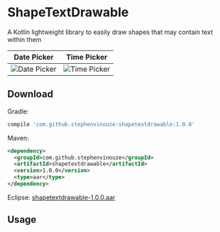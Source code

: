 # ShapeTextDrawable
A Kotlin lightweight library to easily draw shapes that may contain text within them

Date Picker | Time Picker
---- | ----
![Date Picker](images/square.png) | ![Time Picker](images/round.png)

## Download

Gradle:

```groovy
compile 'com.github.stephenvinouze:shapetextdrawable:1.0.0'
```

Maven:

```xml
<dependency>
  <groupId>com.github.stephenvinouze</groupId>
  <artifactId>shapetextdrawable</artifactId>
  <version>1.0.0</version>
  <type>aar</type>
</dependency>
```

Eclipse: [shapetextdrawable-1.0.0.aar](https://github.com/StephenVinouze/ShapeTextDrawable/releases/download/1.0.0/shapetextdrawable-1.0.0.aar)

## Usage
